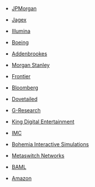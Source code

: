 - [JPMorgan](JPMorgan "wikilink")

<!-- -->

- [Jagex](Jagex "wikilink")

<!-- -->

- [Illumina](Illumina "wikilink")

<!-- -->

- [Boeing](Boeing "wikilink")

<!-- -->

- [Addenbrookes](Addenbrookes "wikilink")

<!-- -->

- [Morgan Stanley](Morgan_Stanley "wikilink")

<!-- -->

- [Frontier](Frontier "wikilink")

<!-- -->

- [Bloomberg](Bloomberg "wikilink")

<!-- -->

- [Dovetailed](Dovetailed "wikilink")

<!-- -->

- [G-Research](G-Research "wikilink")

<!-- -->

- [King Digital Entertainment](King_Digital_Entertainment "wikilink")

<!-- -->

- [IMC](IMC "wikilink")

<!-- -->

- [Bohemia Interactive
  Simulations](Bohemia_Interactive_Simulations "wikilink")

<!-- -->

- [Metaswitch Networks](Metaswitch_Networks "wikilink")

<!-- -->

- [BAML](BAML "wikilink")

<!-- -->

- [Amazon](Amazon "wikilink")
